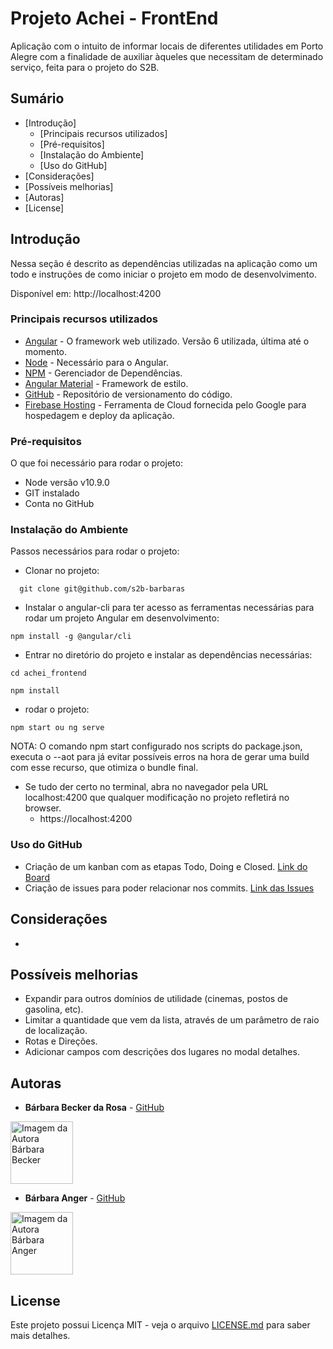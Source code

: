 # Projeto Achei - FrontEnd
Aplicação com o intuito de informar locais de diferentes utilidades em Porto Alegre com a finalidade de auxiliar àqueles que necessitam de determinado serviço, feita para o projeto do S2B.

## Sumário

  - [Introdução]
    - [Principais recursos utilizados]
    - [Pré-requisitos]
    - [Instalação do Ambiente]
    - [Uso do GitHub]
  - [Considerações]
  - [Possíveis melhorias]
  - [Autoras]
  - [License]

## Introdução

Nessa seção é descrito as dependências utilizadas na aplicação como um todo e instruções de como iniciar o projeto em modo de desenvolvimento.

Disponível em: http://localhost:4200

### Principais recursos utilizados

* [Angular](http://angular.io) - O framework web utilizado. Versão 6 utilizada, última até o momento.
* [Node](https://nodejs.org/) - Necessário para o Angular.
* [NPM](https://www.npmjs.com) - Gerenciador de Dependências.
*  [Angular Material](https://material.angular.io/) - Framework de estilo.
*  [GitHub](https://github.com/) - Repositório de versionamento do código.
*  [Firebase Hosting](https://firebase.google.com/docs/hosting/?hl=pt-br) - Ferramenta de Cloud fornecida pelo Google para hospedagem e deploy da aplicação.


### Pré-requisitos

O que foi necessário para rodar o projeto: 

- Node versão v10.9.0
- GIT instalado
- Conta no GitHub

### Instalação do Ambiente

Passos necessários para rodar o projeto: 

- Clonar no projeto: 
```
  git clone git@github.com/s2b-barbaras
```
- Instalar o angular-cli para ter acesso as ferramentas necessárias para rodar um projeto Angular em desenvolvimento: 

```
npm install -g @angular/cli
```

- Entrar no diretório do projeto e instalar as dependências necessárias:

```
cd achei_frontend

npm install
```

- rodar o projeto:
```
npm start ou ng serve
```

NOTA: O comando npm start configurado nos scripts do package.json, executa o --aot para já evitar possíveis erros na hora de gerar uma build com esse recurso, que otimiza o bundle final.

- Se tudo der certo no terminal, abra no navegador pela URL localhost:4200 que qualquer modificação no projeto refletirá no browser.
  - https://localhost:4200


### Uso do GitHub
  - Criação de um kanban com as etapas Todo, Doing e Closed. [Link do Board](https://github.com/orgs/s2b-barbaras/projects/1)
  - Criação de issues para poder relacionar nos commits.
  [Link das Issues](https://github.com/s2b-barbaras/achei_frontend/issues)


## Considerações

- 


## Possíveis melhorias

- Expandir para outros domínios de utilidade (cinemas, postos de gasolina, etc).
- Limitar a quantidade que vem da lista, através de um parâmetro de raio de localização.
- Rotas e Direções.
- Adicionar campos com descrições dos lugares no modal detalhes.
  
## Autoras

* **Bárbara Becker da Rosa** -  [GitHub](https://github.com/barbbecker)
  
<a>
  <img 
  alt="Imagem da Autora Bárbara Becker" src="../achei_frontend/src/assets/barbara.png" width="100">
</a>

* **Bárbara Anger** -  [GitHub](https://github.com/BarbaraAnger)
  
<a>
  <img 
  alt="Imagem da Autora Bárbara Anger" src="../achei_frontend/src/assets/barbaraA.png" width="100">
</a>

## License

Este projeto possui Licença MIT - veja o arquivo [LICENSE.md](LICENSE.md) para saber mais detalhes.
